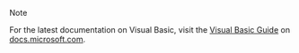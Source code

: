 > [!NOTE]
> For the latest documentation on Visual Basic, visit the [Visual Basic Guide](https://docs.microsoft.com/dotnet/articles/visual-basic) on [docs.microsoft.com](https://docs.microsoft.com).